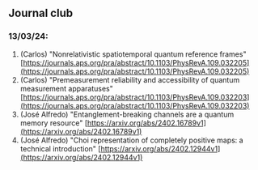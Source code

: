 ## Journal club

### 13/03/24:
1. (Carlos) "Nonrelativistic spatiotemporal quantum reference frames" [https://journals.aps.org/pra/abstract/10.1103/PhysRevA.109.032205](https://journals.aps.org/pra/abstract/10.1103/PhysRevA.109.032205)
2. (Carlos) "Premeasurement reliability and accessibility of quantum measurement apparatuses" [https://journals.aps.org/pra/abstract/10.1103/PhysRevA.109.032203](https://journals.aps.org/pra/abstract/10.1103/PhysRevA.109.032203)
3. (José Alfredo) "Entanglement-breaking channels are a quantum memory resource" [https://arxiv.org/abs/2402.16789v1](https://arxiv.org/abs/2402.16789v1)
4. (José Alfredo) "Choi representation of completely positive maps: a technical introduction" [https://arxiv.org/abs/2402.12944v1](https://arxiv.org/abs/2402.12944v1)
